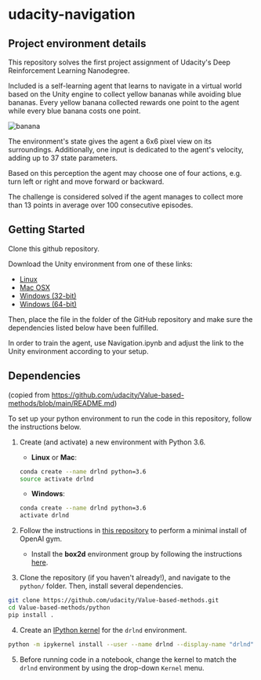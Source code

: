 # udacity-navigation
## Project environment details
This repository solves the first project assignment of Udacity's Deep Reinforcement Learning Nanodegree. 

Included is a self-learning agent that learns to navigate in a virtual world based on the Unity engine to collect yellow bananas while avoiding blue bananas. Every yellow banana collected rewards one point to the agent while every blue banana costs one point.

![banana](images/banana.gif)

The environment's state gives the agent a 6x6 pixel view on its surroundings. Additionally, one input is dedicated to the agent's velocity, adding up to 37 state parameters. 

Based on this perception the agent may choose one of four actions, e.g. turn left or right and move forward or backward.

The challenge is considered solved if the agent manages to collect more than 13 points in average over 100 consecutive episodes.

## Getting Started

Clone this github repository.

Download the Unity environment from one of these links:

* [Linux](https://s3-us-west-1.amazonaws.com/udacity-drlnd/P1/Banana/Banana_Linux.zip)
* [Mac OSX](https://s3-us-west-1.amazonaws.com/udacity-drlnd/P1/Banana/Banana.app.zip)
* [Windows (32-bit)](https://s3-us-west-1.amazonaws.com/udacity-drlnd/P1/Banana/Banana_Windows_x86.zip)
* [Windows (64-bit)](https://s3-us-west-1.amazonaws.com/udacity-drlnd/P1/Banana/Banana_Windows_x86_64.zip)

Then, place the file in the folder of the GitHub repository and make sure the dependencies listed below have been fulfilled.

In order to train the agent, use Navigation.ipynb and adjust the link to the Unity environment according to your setup.

## Dependencies
(copied from https://github.com/udacity/Value-based-methods/blob/main/README.md)

To set up your python environment to run the code in this repository, follow the instructions below.

1. Create (and activate) a new environment with Python 3.6.

	- __Linux__ or __Mac__: 
	```bash
	conda create --name drlnd python=3.6
	source activate drlnd
	```
	- __Windows__: 
	```bash
	conda create --name drlnd python=3.6 
	activate drlnd
	```
	
2. Follow the instructions in [this repository](https://github.com/openai/gym) to perform a minimal install of OpenAI gym.  
	- Install the **box2d** environment group by following the instructions [here](https://github.com/openai/gym#box2d).
	
3. Clone the repository (if you haven't already!), and navigate to the `python/` folder.  Then, install several dependencies.
```bash
git clone https://github.com/udacity/Value-based-methods.git
cd Value-based-methods/python
pip install .
```

4. Create an [IPython kernel](http://ipython.readthedocs.io/en/stable/install/kernel_install.html) for the `drlnd` environment.  
```bash
python -m ipykernel install --user --name drlnd --display-name "drlnd"
```

5. Before running code in a notebook, change the kernel to match the `drlnd` environment by using the drop-down `Kernel` menu. 

